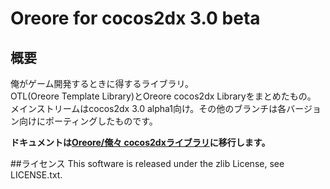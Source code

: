 # Oreore for cocos2dx 3.0 beta
## 概要
俺がゲーム開発するときに得するライブラリ。  
OTL(Oreore Template Library)とOreore cocos2dx Libraryをまとめたもの。  
メインストリームはcocos2dx 3.0 alpha1向け。その他のブランチは各バージョン向けにポーティングしたものです。

**ドキュメントは[Oreore/俺々 cocos2dxライブラリ](http://giemsa.github.io/oreore/)に移行します。**

##ライセンス
This software is released under the zlib License, see LICENSE.txt.

